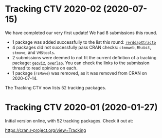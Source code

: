 # Tracking CTV 2020-02 (2020-07-15)

We have completed our very first update! We had 8 submissions this round.

* 1 package was added successfully to the list this round:
    [`rerddapXtracto`](https://cran.r-project.org/web/packages/rerddapXtracto/index.html)
* 4 packages did not successfully pass CRAN checks: `ctmmweb`, `Rhabit`,
  `stmove`, and `VMStools`.
* 2 submissions were deemed to not fit the current defintion of a tracking
  package: [`geoviz`](https://github.com/rociojoo/CranTaskView-Track/issues/3),
  [`overlap`](https://github.com/rociojoo/CranTaskView-Track/issues/7). You can
  check the links to the submission thread to read opinions on each.
* 1 package (`rsMove`) was removed, as it was removed from CRAN on 2020-07-14.

The Tracking CTV now lists 52 tracking packages. 


# Tracking CTV 2020-01 (2020-01-27)

Initial version online, with 52 tracking packages. Check it out at:

https://cran.r-project.org/view=Tracking
